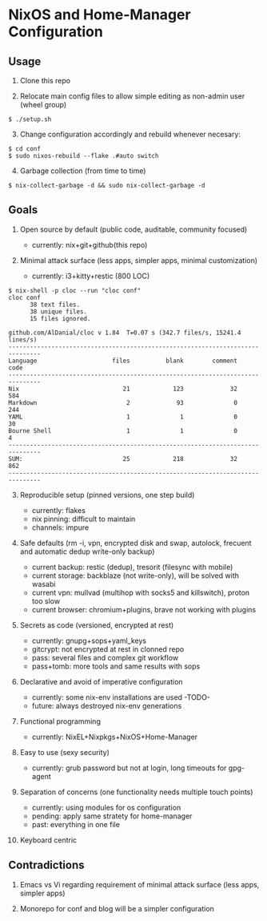 # NixOS and Home-Manager Configuration

## Usage

1. Clone this repo

2. Relocate main config files to allow simple editing as non-admin
user (wheel group)
```
$ ./setup.sh
```

3. Change configuration accordingly and rebuild whenever necesary:
```
$ cd conf
$ sudo nixos-rebuild --flake .#auto switch
```

4. Garbage collection (from time to time)
```
$ nix-collect-garbage -d && sudo nix-collect-garbage -d
```

## Goals

1. Open source by default (public code, auditable, community focused)
   - currently: nix+git+github(this repo)

2. Minimal attack surface (less apps, simpler apps, minimal customization)
   - currently: i3+kitty+restic (800 LOC)
```
$ nix-shell -p cloc --run "cloc conf"
cloc conf
      38 text files.
      38 unique files.
      15 files ignored.

github.com/AlDanial/cloc v 1.84  T=0.07 s (342.7 files/s, 15241.4 lines/s)
-------------------------------------------------------------------------------
Language                     files          blank        comment           code
-------------------------------------------------------------------------------
Nix                             21            123             32            584
Markdown                         2             93              0            244
YAML                             1              1              0             30
Bourne Shell                     1              1              0              4
-------------------------------------------------------------------------------
SUM:                            25            218             32            862
-------------------------------------------------------------------------------
```

3. Reproducible setup (pinned versions, one step build)
   - currently: flakes
   - nix pinning: difficult to maintain
   - channels: impure

4. Safe defaults (rm -i, vpn, encrypted disk and swap, autolock,
frecuent and automatic dedup write-only backup)
   - current backup: restic (dedup), tresorit (filesync with mobile)
   - current storage: backblaze (not write-only), will be solved with wasabi
   - current vpn: mullvad (multihop with socks5 and killswitch), proton too slow
   - current browser: chromium+plugins, brave not working with plugins

5. Secrets as code (versioned, encrypted at rest)
   - currently: gnupg+sops+yaml_keys
   - gitcrypt: not encrypted at rest in clonned repo
   - pass: several files and complex git workflow
   - pass+tomb: more tools and same results with sops

6. Declarative and avoid of imperative configuration
   - currently: some nix-env installations are used -TODO-
   - future: always destroyed nix-env generations

7. Functional programming
   - currently: NixEL+Nixpkgs+NixOS+Home-Manager

8. Easy to use (sexy security)
   - currently: grub password but not at login, long timeouts for gpg-agent

9. Separation of concerns (one functionality needs multiple touch points)
   - currently: using modules for os configuration
   - pending: apply same stratety for home-manager
   - past: everything in one file

10. Keyboard centric

## Contradictions

1. Emacs vs Vi regarding requirement of minimal attack surface (less apps,
simpler apps)

1. Monorepo for conf and blog will be a simpler configuration